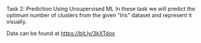 Task 2: Prediction Using Unsupervised ML
In these task we will predict the optimum number of clusters from the given "Iris" dataset and represent it visually.

Data can be found at https://bit.ly/3kXTdox